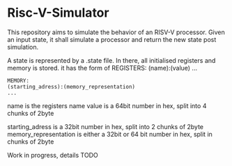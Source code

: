 # Risc-V-Simulator

This repository aims to simulate the behavior of an RISV-V processor.
Given an input state, it shall simulate a processor and return the new state post simulation.

A state is represented by a .state file.
In there, all initialised registers and memory is stored.
it has the form of
    REGISTERS:
    (name):(value)
    ...

    MEMORY:
    (starting_adress):(memory_representation)
    ...

name is the registers name
value is a 64bit number in hex, split into 4 chunks of 2byte

starting_adress is a 32bit number in hex, split into 2 chunks of 2byte
memory_representation is either a 32bit or 64 bit number in hex, split in chunks of 2byte

Work in progress, details TODO


